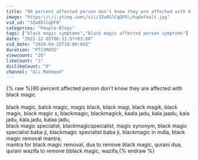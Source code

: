 ```yaml
---
title: "90 percent affected person don't know they are affected with black magic"
image: "https:\/\/i.ytimg.com\/vi\/3Zw05lCqDF0\/hqdefault.jpg"
vid_id: "3Zw05lCqDF0"
categories: "People-Blogs"
tags: ["black magic symptoms","black magic affected person symptoms"]
date: "2021-12-05T06:31:57+03:00"
vid_date: "2020-04-25T10:00:04Z"
duration: "PT13M43S"
viewcount: "20"
likeCount: "1"
dislikeCount: "0"
channel: "Ali Mahmood"
---
```

{% raw %}90 percent affected person don't know they are affected with black magic<br /><br />black magic, balck magic, magic black, black magi, black magik, black magix, black magic s, blackmagic, blackmagick, kaala jadu, kala jaadu, kala jadu, kala.jadu, kalaa jadu, <br />black magic specialist, blackmagicspecialist, magic synonym, black magic specialist baba ji, blackmagic specialist baba ji, blackmagic in india, black magic removal mantra, <br />mantra for black magic removal, dua to remove black magic, qurani dua, qurani wazifa to remove bblack magic, wazifa,{% endraw %}
